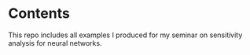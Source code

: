 # Contents
This repo includes all examples I produced for my seminar on sensitivity analysis for neural networks.
